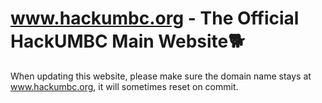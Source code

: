 # www.hackumbc.org - The Official HackUMBC Main Website🐕

When updating this website, please make sure the domain name stays at www.hackumbc.org, it will sometimes reset on commit.
